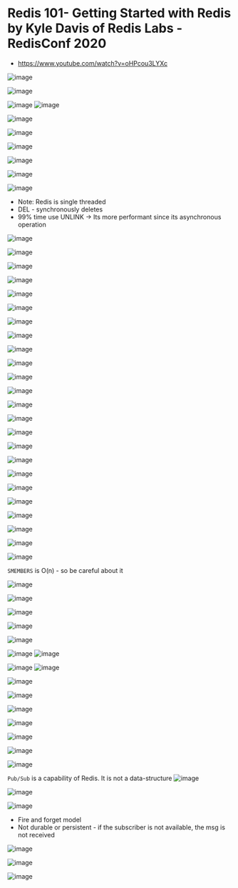 # Redis 101- Getting Started with Redis by Kyle Davis of Redis Labs - RedisConf 2020
* https://www.youtube.com/watch?v=oHPcou3LYXc

![image](https://user-images.githubusercontent.com/2755263/82465298-5c193700-9a7c-11ea-8360-d6db71d36dfb.png)

![image](https://user-images.githubusercontent.com/2755263/82465228-49066700-9a7c-11ea-86f6-44d892edb84a.png)

![image](https://user-images.githubusercontent.com/2755263/82465344-66d3cc00-9a7c-11ea-86db-353c4ffe1c52.png)
![image](https://user-images.githubusercontent.com/2755263/82466147-46584180-9a7d-11ea-97fc-d14817914943.png)

![image](https://user-images.githubusercontent.com/2755263/82466301-76074980-9a7d-11ea-81bf-94d282e0c4e5.png)

![image](https://user-images.githubusercontent.com/2755263/82466321-7c95c100-9a7d-11ea-8a12-d4c4b47137d6.png)

![image](https://user-images.githubusercontent.com/2755263/82466371-8fa89100-9a7d-11ea-8d8c-a26dfc6a867d.png)

![image](https://user-images.githubusercontent.com/2755263/82466412-9df6ad00-9a7d-11ea-914b-0a358d4d07ab.png)

![image](https://user-images.githubusercontent.com/2755263/82466578-d6968680-9a7d-11ea-976a-34aa5dc27362.png)

![image](https://user-images.githubusercontent.com/2755263/82466603-e1e9b200-9a7d-11ea-89dd-6d5d52ab417b.png)

* Note: Redis is single threaded
* DEL - synchronously deletes
* 99% time use UNLINK -> Its more performant since its asynchronous operation 

![image](https://user-images.githubusercontent.com/2755263/82468023-933d1780-9a7f-11ea-8f80-9bbb1698790b.png)

![image](https://user-images.githubusercontent.com/2755263/82468076-a3ed8d80-9a7f-11ea-96ce-d5a20a106146.png)

![image](https://user-images.githubusercontent.com/2755263/82468279-da2b0d00-9a7f-11ea-8372-11aed6fb5e4b.png)

![image](https://user-images.githubusercontent.com/2755263/82468347-f2029100-9a7f-11ea-9a12-a03aa087ca13.png)

![image](https://user-images.githubusercontent.com/2755263/82468495-16f70400-9a80-11ea-8ce9-ccb84f0c2b58.png)

![image](https://user-images.githubusercontent.com/2755263/82468544-25ddb680-9a80-11ea-92e5-45b29a64adca.png)

![image](https://user-images.githubusercontent.com/2755263/82468576-3130e200-9a80-11ea-8131-fe5c0372d739.png)

![image](https://user-images.githubusercontent.com/2755263/82468724-62a9ad80-9a80-11ea-93ef-37cc236072e6.png)

![image](https://user-images.githubusercontent.com/2755263/82468892-908ef200-9a80-11ea-93be-7d1d00ee5886.png)

![image](https://user-images.githubusercontent.com/2755263/82468971-a69cb280-9a80-11ea-8aca-cb5bb00385c5.png)

![image](https://user-images.githubusercontent.com/2755263/82469002-b2887480-9a80-11ea-80a3-95a1dd79c258.png)

![image](https://user-images.githubusercontent.com/2755263/82469073-ca5ff880-9a80-11ea-9c63-43b1f4d06507.png)

![image](https://user-images.githubusercontent.com/2755263/82469154-e6639a00-9a80-11ea-9bae-ea26e54641a3.png)

![image](https://user-images.githubusercontent.com/2755263/82469217-fa0f0080-9a80-11ea-946f-8f4b1bcbb5be.png)

![image](https://user-images.githubusercontent.com/2755263/82469277-085d1c80-9a81-11ea-8430-b5187062258e.png)

![image](https://user-images.githubusercontent.com/2755263/82469467-49edc780-9a81-11ea-990a-ea4262617b38.png)

![image](https://user-images.githubusercontent.com/2755263/82469637-88838200-9a81-11ea-9573-2b2098d9a1fb.png)

![image](https://user-images.githubusercontent.com/2755263/82469765-b36dd600-9a81-11ea-86e5-9db40afc55fc.png)

![image](https://user-images.githubusercontent.com/2755263/82469954-f334bd80-9a81-11ea-856c-7d2b46b2df61.png)

![image](https://user-images.githubusercontent.com/2755263/82470020-09427e00-9a82-11ea-8ce0-993d6facc667.png)

![image](https://user-images.githubusercontent.com/2755263/82470097-211a0200-9a82-11ea-9ee5-09c79793b19e.png)

![image](https://user-images.githubusercontent.com/2755263/82470144-31ca7800-9a82-11ea-8752-0603d73b833e.png)

![image](https://user-images.githubusercontent.com/2755263/82470230-4eff4680-9a82-11ea-9fbb-af2009445c83.png)

![image](https://user-images.githubusercontent.com/2755263/82470369-7d7d2180-9a82-11ea-8578-7e78f70bfb1c.png)

`SMEMBERS` is O(n) - so be careful about it

![image](https://user-images.githubusercontent.com/2755263/82470547-bf0dcc80-9a82-11ea-85b1-5af854f4c43e.png)

![image](https://user-images.githubusercontent.com/2755263/82470576-c634da80-9a82-11ea-8a6a-b8d27bff0dbc.png)

![image](https://user-images.githubusercontent.com/2755263/82470769-fe3c1d80-9a82-11ea-8459-4b17979bcfc5.png)

![image](https://user-images.githubusercontent.com/2755263/82470862-1ca21900-9a83-11ea-8a79-c96ebd51557d.png)

![image](https://user-images.githubusercontent.com/2755263/82471197-9afebb00-9a83-11ea-946a-b1e80dd8e52f.png)

![image](https://user-images.githubusercontent.com/2755263/82471225-a81baa00-9a83-11ea-9693-9b7c41ca62df.png)
![image](https://user-images.githubusercontent.com/2755263/82471535-09dc1400-9a84-11ea-99fc-b52ecf80bda0.png)

![image](https://user-images.githubusercontent.com/2755263/82471599-20826b00-9a84-11ea-817c-a53be972d61d.png)
![image](https://user-images.githubusercontent.com/2755263/82471648-35f79500-9a84-11ea-8074-17870c26605e.png)

![image](https://user-images.githubusercontent.com/2755263/82471707-4ad42880-9a84-11ea-967b-1341fbdec677.png)

![image](https://user-images.githubusercontent.com/2755263/82471822-7a833080-9a84-11ea-96ec-4b02cc58ebec.png)

![image](https://user-images.githubusercontent.com/2755263/82471950-a999a200-9a84-11ea-8f65-8974bc552437.png)

![image](https://user-images.githubusercontent.com/2755263/82471986-b74f2780-9a84-11ea-997a-eda5e56864fb.png)

![image](https://user-images.githubusercontent.com/2755263/82472074-d64db980-9a84-11ea-96c0-087447d38cf0.png)

![image](https://user-images.githubusercontent.com/2755263/82472315-393f5080-9a85-11ea-8504-b79f31e27e43.png)

![image](https://user-images.githubusercontent.com/2755263/82472386-52480180-9a85-11ea-8645-6b23994d46c7.png)

`Pub/Sub` is a capability of Redis. It is not a data-structure 
![image](https://user-images.githubusercontent.com/2755263/82472572-9e934180-9a85-11ea-923c-52b61a402a6c.png)

![image](https://user-images.githubusercontent.com/2755263/82472596-a94dd680-9a85-11ea-8896-ae12f50be332.png)
 
![image](https://user-images.githubusercontent.com/2755263/82472615-b23ea800-9a85-11ea-8ae2-6ffceb9920a5.png)

* Fire and forget model
* Not durable or persistent - if the subscriber is not available, the msg is not received 

![image](https://user-images.githubusercontent.com/2755263/82472921-13667b80-9a86-11ea-9529-236e25b2dfed.png)

![image](https://user-images.githubusercontent.com/2755263/82472997-2da05980-9a86-11ea-9a17-fd348f1c6d48.png)

![image](https://user-images.githubusercontent.com/2755263/82473098-50327280-9a86-11ea-8c00-fb8085709c38.png)


